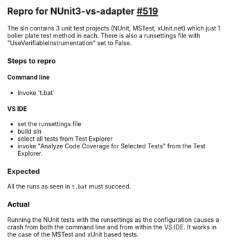 ## Repro for NUnit3-vs-adapter [#519](https://github.com/nunit/nunit3-vs-adapter/issues/519)

The sln contains 3 unit test projects (NUnit, MSTest, xUnit.net) which just 1 bolier plate test method in each.
There is also a runsettings file with "UseVerifiableInstrumentation" set to False.

### Steps to repro
#### Command line
- Invoke 't.bat`

#### VS IDE
- set the runsettings file
- build sln
- select all tests from Test Explorer
- invoke "Analyze Code Coverage for Selected Tests" from the Test Explorer.

### Expected
All the runs as seen in `t.bat` must succeed.

### Actual
Running the NUnit tests with the runsettings as the configuration causes a crash from both the command line and from within the VS IDE.
It works in the case of the MSTest and xUnit based tests.
